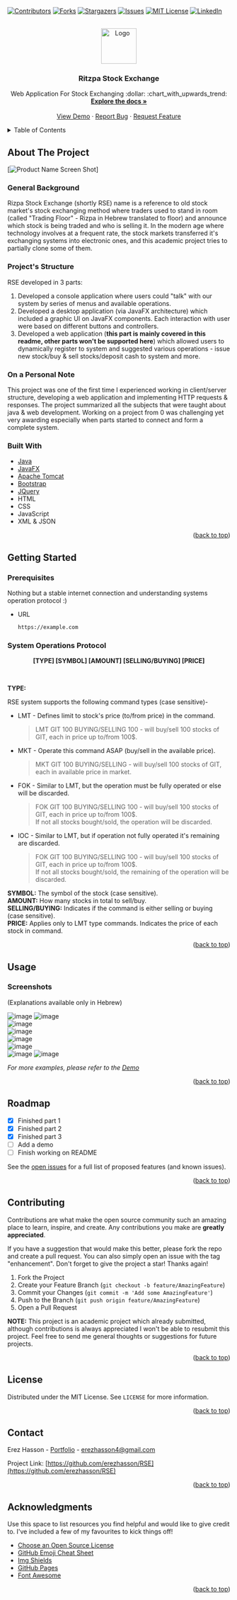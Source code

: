 <div id="top"></div>
<!--
*** Thanks for checking out the RSE. If you have a suggestion
*** that would make this better, please fork the repo and create a pull request
*** or simply open an issue with the tag "enhancement".
*** Don't forget to give the project a star!
*** Thanks again! Now go create something AMAZING! :D
-->



<!-- PROJECT SHIELDS -->
<!--
*** I'm using markdown "reference style" links for readability.
*** Reference links are enclosed in brackets [ ] instead of parentheses ( ).
*** See the bottom of this document for the declaration of the reference variables
*** for contributors-url, forks-url, etc. This is an optional, concise syntax you may use.
*** https://www.markdownguide.org/basic-syntax/#reference-style-links
-->
[![Contributors][contributors-shield]][contributors-url]
[![Forks][forks-shield]][forks-url]
[![Stargazers][stars-shield]][stars-url]
[![Issues][issues-shield]][issues-url]
[![MIT License][license-shield]][license-url]
[![LinkedIn][linkedin-shield]][linkedin-url]



<!-- PROJECT LOGO -->
<br />
<div align="center">
  <a href="https://github.com/erezhasson/RSE">
    <img src="https://user-images.githubusercontent.com/69516798/148564835-fc8c01ed-4ef8-4732-89cb-098eba88e280.jpg" alt="Logo" width="80" height="80">
  </a>

  <h3 align="center">Ritzpa Stock Exchange</h3>

  <p align="center">
    Web Application For Stock Exchanging :dollar: :chart_with_upwards_trend:
    <br />
    <a href="https://github.com/erezhasson/RSE"><strong>Explore the docs »</strong></a>
    <br />
    <br />
    <a href="">View Demo</a>
    ·
    <a href="https://github.com/erezhasson/RSE/issues">Report Bug</a>
    ·
    <a href="https://github.com/erezhasson/RSE/issues">Request Feature</a>
  </p>
</div>



<!-- TABLE OF CONTENTS -->
<details>
  <summary>Table of Contents</summary>
  <ol>
    <li>
      <a href="#about-the-project">About The Project</a>
      <ul>
        <li><a href="#built-with">Built With</a></li>
      </ul>
    </li>
    <li>
      <a href="#getting-started">Getting Started</a>
      <ul>
        <li><a href="#prerequisites">Prerequisites</a></li>
<!--         <li><a href="#installation">Installation</a></li> -->
      </ul>
    </li>
    <li><a href="#usage">Usage</a></li>
    <li><a href="#roadmap">Roadmap</a></li>
    <li><a href="#contributing">Contributing</a></li>
    <li><a href="#license">License</a></li>
    <li><a href="#contact">Contact</a></li>
    <li><a href="#acknowledgments">Acknowledgments</a></li>
  </ol>
</details>



<!-- ABOUT THE PROJECT -->
## About The Project

[![Product Name Screen Shot][product-screenshot]]

### General Background
Rizpa Stock Exchange (shortly RSE) name is a reference to old stock market's stock exchanging method where traders used to stand in room (called "Trading Floor" - Rizpa in Hebrew translated to floor) and announce which stock is being traded and who is selling it. In the modern age where technology involves at a frequent rate, the stock markets transferred  it's exchanging systems into electronic ones, and this academic project tries to partially clone some of them.

### Project's Structure
RSE developed in 3 parts:

1.  Developed a console application where users could "talk" with our system by series of menus and available operations.
2.  Developed a desktop application (via JavaFX architecture) which included a graphic UI on JavaFX components. Each interaction with user were based on different buttons and controllers.
3.  Developed a web application (**this part is mainly covered in this readme, other parts won't be supported here**) which allowed users to dynamically register to system and suggested various operations - issue new stock/buy & sell stocks/deposit cash to system and more.

### On a Personal Note
This project was one of the first time I experienced working in client/server structure, developing a web application and implementing HTTP requests & responses. 
The project summarized  all the subjects that were taught about java & web development. Working on a project from 0 was challenging yet very awarding especially when parts started to connect and form a complete system.

### Built With

* [Java](https://www.java.com/en/)
* [JavaFX](https://openjfx.io/)
* [Apache Tomcat](https://tomcat.apache.org/)
* [Bootstrap](https://getbootstrap.com)
* [JQuery](https://jquery.com)
* HTML
* CSS
* JavaScript
* XML & JSON

<p align="right">(<a href="#top">back to top</a>)</p>



<!-- GETTING STARTED -->
## Getting Started

### Prerequisites

Nothing but a stable internet connection and understanding systems operation protocol :)
* URL
  ```sh
  https://example.com
  ```
  
### System Operations Protocol
<p align="center"><b>[TYPE] [SYMBOL] [AMOUNT] [SELLING/BUYING] [PRICE]</b></p><br/>



**TYPE:**  
  
RSE system supports the following command types (case sensitive)-
* LMT - Defines limit to stock's price (to/from price) in the command.
 
  > LMT GIT 100 BUYING/SELLING 100 - will buy/sell 100 stocks of GIT, each in price up to/from 100$.

* MKT - Operate this command ASAP (buy/sell in the available  price).
 
  > MKT GIT 100 BUYING/SELLING - will buy/sell 100 stocks of GIT, each in available price in market.

* FOK - Similar to LMT, but the operation must be fully operated or else will be discarded.
 
  > FOK GIT 100 BUYING/SELLING 100 - will buy/sell 100 stocks of GIT, each in price up to/from 100$.  
  > If not all stocks bought/sold, the operation will be discarded.

* IOC - Similar to LMT, but if operation not fully operated it's remaining are discarded.
  > FOK GIT 100 BUYING/SELLING 100 - will buy/sell 100 stocks of GIT, each in price up to/from 100$.  
  > If not all stocks bought/sold, the remaining of the operation will be discarded.
 
 **SYMBOL:** The symbol of the stock (case sensitive).  
 **AMOUNT:** How many stocks in total to sell/buy.  
 **SELLING/BUYING:** Indicates if the command is either selling or buying (case sensitive).  
 **PRICE:** Applies only to LMT type commands. Indicates the price of each stock in command.  
 
 
<!-- ### Installation

_Below is an example of how you can instruct your audience on installing and setting up your app. This template doesn't rely on any external dependencies or services._

1. Get a free API Key at [https://example.com](https://example.com)
2. Clone the repo
   ```sh
   git clone https://github.com/your_username_/Project-Name.git
   ```
3. Install NPM packages
   ```sh
   npm install
   ```
4. Enter your API in `config.js`
   ```js
   const API_KEY = 'ENTER YOUR API';
   ``` -->

<p align="right">(<a href="#top">back to top</a>)</p>



<!-- USAGE EXAMPLES -->
## Usage

### Screenshots
(Explanations available only in Hebrew)  
  
![image](https://user-images.githubusercontent.com/69516798/148556573-c570a299-497a-4d2e-a5d1-3830c1cc4e5d.png) 
![image](https://user-images.githubusercontent.com/69516798/148556697-020e19f9-472b-4198-9a5b-8ff8bd95e5c5.png)  
![image](https://user-images.githubusercontent.com/69516798/148556825-cb576782-8c2b-4497-895d-3791d0dcd3c8.png)  
![image](https://user-images.githubusercontent.com/69516798/148556840-b2899de9-a0cd-4dac-8bde-ca01e23fad2e.png)  
![image](https://user-images.githubusercontent.com/69516798/148556859-30c9d756-c44d-4a6b-98e2-10d01f50e4b8.png)  
![image](https://user-images.githubusercontent.com/69516798/148556875-a9ce4be3-8b6d-4593-86b3-03f90dd7c320.png)  
![image](https://user-images.githubusercontent.com/69516798/148556889-3c0683e2-6625-4302-8b41-a8b55f00807a.png)
![image](https://user-images.githubusercontent.com/69516798/148556895-f4b25a3d-a2b0-4fc1-98e1-fb31239ea393.png)

_For more examples, please refer to the [Demo](https://example.com)_

<p align="right">(<a href="#top">back to top</a>)</p>



<!-- ROADMAP -->
## Roadmap

- [x] Finished part 1
- [x] Finished part 2
- [x] Finished part 3
- [ ] Add a demo
- [ ] Finish working on README

See the [open issues](https://github.com/erezhasson/RSE/issues) for a full list of proposed features (and known issues).

<p align="right">(<a href="#top">back to top</a>)</p>



<!-- CONTRIBUTING -->
## Contributing

Contributions are what make the open source community such an amazing place to learn, inspire, and create. Any contributions you make are **greatly appreciated**.

If you have a suggestion that would make this better, please fork the repo and create a pull request. You can also simply open an issue with the tag "enhancement".
Don't forget to give the project a star! Thanks again!

1. Fork the Project
2. Create your Feature Branch (`git checkout -b feature/AmazingFeature`)
3. Commit your Changes (`git commit -m 'Add some AmazingFeature'`)
4. Push to the Branch (`git push origin feature/AmazingFeature`)
5. Open a Pull Request

**NOTE:** This project is an academic project which already submitted, although contributions is always appreciated I won't be able to resubmit this project. 
Feel free to send me general thoughts or suggestions for future projects.

<p align="right">(<a href="#top">back to top</a>)</p>



<!-- LICENSE -->
## License

Distributed under the MIT License. See `LICENSE` for more information.

<p align="right">(<a href="#top">back to top</a>)</p>



<!-- CONTACT -->
## Contact

Erez Hasson - [Portfolio](https://portfolio-erezhasson.web.app/) - erezhasson4@gmail.com

Project Link: [https://github.com/erezhasson/RSE](https://github.com/erezhasson/RSE)

<p align="right">(<a href="#top">back to top</a>)</p>



<!-- ACKNOWLEDGMENTS -->
## Acknowledgments

Use this space to list resources you find helpful and would like to give credit to. I've included a few of my favourites to kick things off!

* [Choose an Open Source License](https://choosealicense.com)
* [GitHub Emoji Cheat Sheet](https://www.webpagefx.com/tools/emoji-cheat-sheet)
* [Img Shields](https://shields.io)
* [GitHub Pages](https://pages.github.com)
* [Font Awesome](https://fontawesome.com)
<!-- * [React Icons](https://react-icons.github.io/react-icons/search) -->

<p align="right">(<a href="#top">back to top</a>)</p>



<!-- MARKDOWN LINKS & IMAGES -->
<!-- https://www.markdownguide.org/basic-syntax/#reference-style-links -->
[contributors-shield]: https://img.shields.io/github/contributors/erezhasson/RSE.svg?style=for-the-badge
[contributors-url]: https://github.com/erezhasson/RSE/graphs/contributors
[forks-shield]: https://img.shields.io/github/forks/erezhasson/RSE.svg?style=for-the-badge
[forks-url]: https://github.com/erezhasson/RSE/network/members
[stars-shield]: https://img.shields.io/github/stars/erezhasson/RSE.svg?style=for-the-badge
[stars-url]: https://github.com/erezhasson/RSE/stargazers
[issues-shield]: https://img.shields.io/github/issues/erezhasson/RSE.svg?style=for-the-badge
[issues-url]: https://github.com/erezhasson/RSE/issues
[license-shield]: https://img.shields.io/github/license/erezhasson/RSE.svg?style=for-the-badge
[license-url]: https://github.com/erezhasson/RSE/blob/main/LICENSE
[linkedin-shield]: https://img.shields.io/badge/-LinkedIn-black.svg?style=for-the-badge&logo=linkedin&colorB=555
[linkedin-url]: https://linkedin.com/in/erezhasson
[product-screenshot]: https://user-images.githubusercontent.com/69516798/148563962-ec12f890-a85b-489d-8688-b714f9303d65.png
